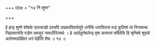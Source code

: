 +++
title = "१४ नि शुष्ण"

+++

हे इन्द्र शुष्णे शोषके एतत्सञ्ज्ञे दस्यवि उपक्षपयितर्यसुरे धर्णसिं धारयितव्यं वज्रं कुलिशं त्वं निजघन्थ निहतवानसि वज्रेण तमसुरं न्यवधीरित्यर्थः । हे अग्रोदूर्णबलेन्द्र वृषा कामानां वर्षितेति हि श्रृण्विषे श्रूयसे अतोस्मदपेक्षितं धनं देहीति शेषः ॥ १४ ॥